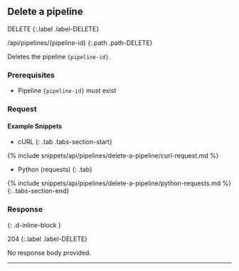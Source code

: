 ## Delete a pipeline

DELETE
{:.label .label-DELETE}

/api/pipelines/{pipeline-id}
{:.path .path-DELETE}

Deletes the pipeline `{pipeline-id}`.

### Prerequisites
- Pipeline `{pipeline-id}` must exist

### Request

#### Example Snippets
- cURL
{: .tab .tabs-section-start}

{% include snippets/api/pipelines/delete-a-pipeline/curl-request.md %}

- Python (requests)
{: .tab}

{% include snippets/api/pipelines/delete-a-pipeline/python-requests.md %}
{: .tabs-section-end}

### Response
{: .d-inline-block }

204
{:.label .label-DELETE}

No response body provided.

---
